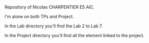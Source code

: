 Repository of Nicolas CHARPENTIER E5 AIC.

I'm alone on both TPs and Project.

In the Lab directory you'll find the Lab 2 to Lab 7.

In the Project directory you'll find all the element linked to the project.

